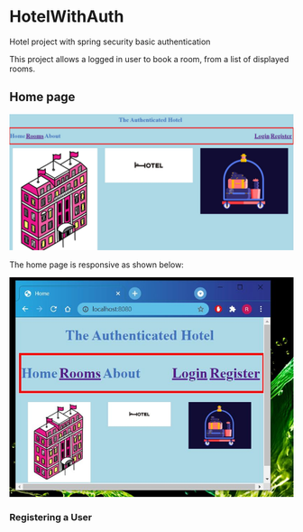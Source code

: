 # HotelWithAuth
Hotel project with spring security basic authentication

This project allows a logged in user to book a room, from a list of displayed rooms.

## Home page


![alt text](https://github.com/RavinderSian/HotelWithAuth/blob/main/hotel-project-auth/screenshots/home_page_full.JPG)

The home page is responsive as shown below:

![alt text](https://github.com/RavinderSian/HotelWithAuth/blob/main/hotel-project-auth/screenshots/home_page_minimized.JPG)

### Registering a User


